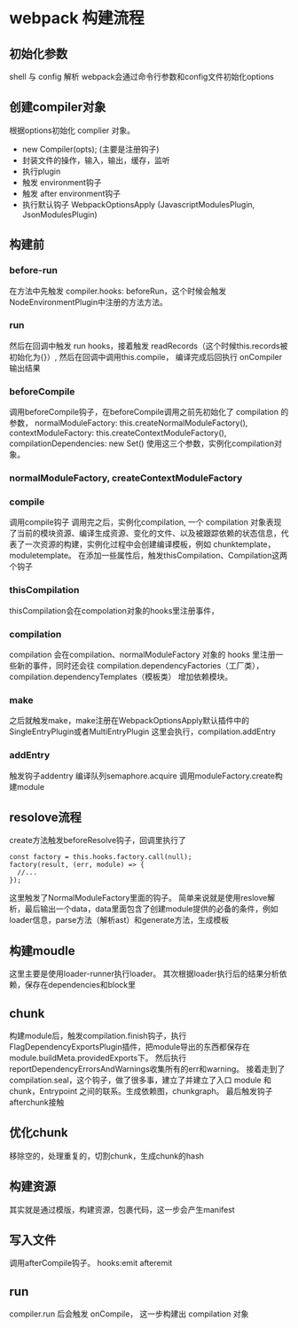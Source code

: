 # webpack 构建流程

## 初始化参数

shell 与 config 解析
webpack会通过命令行参数和config文件初始化options

## 创建compiler对象
根据options初始化 complier 对象。
- new Compiler(opts); (主要是注册钩子)
- 封装文件的操作，输入，输出，缓存，监听
- 执行plugin
- 触发 environment钩子
- 触发 after environment钩子
- 执行默认钩子 WebpackOptionsApply (JavascriptModulesPlugin, JsonModulesPlugin)

## 构建前
### before-run
在方法中先触发 compiler.hooks: beforeRun，这个时候会触发NodeEnvironmentPlugin中注册的方法方法。
### run
然后在回调中触发 run hooks，接着触发 readRecords（这个时候this.records被初始化为{}）, 然后在回调中调用this.compile，
编译完成后回执行 onCompiler 输出结果
### beforeCompile
调用beforeCompile钩子，在beforeCompile调用之前先初始化了 compilation 的参数，
normalModuleFactory: this.createNormalModuleFactory(),
contextModuleFactory: this.createContextModuleFactory(),
compilationDependencies: new Set()
使用这三个参数，实例化compilation对象。

### normalModuleFactory, createContextModuleFactory

### compile
调用compile钩子
调用完之后，实例化compilation, 一个 compilation 对象表现了当前的模块资源、编译生成资源、变化的文件、以及被跟踪依赖的状态信息，代表了一次资源的构建，实例化过程中会创建编译模板，例如 chunktemplate，moduletemplate。
在添加一些属性后，触发thisCompilation、Compilation这两个钩子

### thisCompilation
thisCompilation会在compolation对象的hooks里注册事件，

### compilation
compilation 会在compilation、normalModuleFactory 对象的 hooks 里注册一些新的事件，同时还会往 compilation.dependencyFactories（工厂类），compilation.dependencyTemplates（模板类） 增加依赖模块。

### make
之后就触发make，make注册在WebpackOptionsApply默认插件中的 SingleEntryPlugin或者MultiEntryPlugin
这里会执行，compilation.addEntry

### addEntry
触发钩子addentry
编译队列semaphore.acquire
调用moduleFactory.create构建module

## resolove流程
create方法触发beforeResolve钩子，回调里执行了
```
const factory = this.hooks.factory.call(null);
factory(result, (err, module) => {
  //...
});
```
这里触发了NormalModuleFactory里面的钩子。
简单来说就是使用reslove解析，最后输出一个data，data里面包含了创建module提供的必备的条件，例如loader信息，parse方法（解析ast）和generate方法，生成模板

## 构建moudle
这里主要是使用loader-runner执行loader。
其次根据loader执行后的结果分析依赖，保存在dependencies和block里

## chunk
构建module后，触发compilation.finish钩子，执行FlagDependencyExportsPlugin插件，把module导出的东西都保存在module.buildMeta.providedExports下。
然后执行reportDependencyErrorsAndWarnings收集所有的err和warning。
接着走到了compilation.seal，这个钩子，做了很多事，建立了并建立了入口 module 和 chunk，Entrypoint 之间的联系。生成依赖图，chunkgraph。
最后触发钩子afterchunk接触

## 优化chunk
移除空的，处理重复的，切割chunk，生成chunk的hash

## 构建资源
其实就是通过模版，构建资源，包裹代码，这一步会产生manifest

## 写入文件
调用afterCompile钩子。
hooks:emit
afteremit







## run
compiler.run 后会触发 onCompile， 这一步构建出 compilation 对象